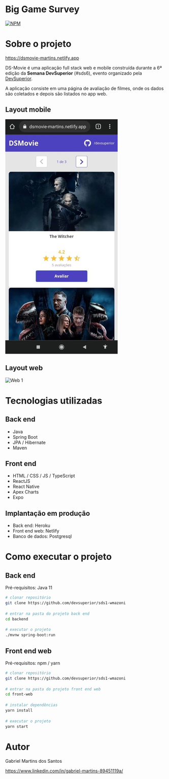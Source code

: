 # Big Game Survey 
[![NPM](https://img.shields.io/npm/l/react)](https://github.com/gmmartin7/dsmovie/blob/main/LICENSE) 

# Sobre o projeto

https://dsmovie-martins.netlify.app

DS-Movie é uma aplicação full stack web e mobile construída durante a 6ª edição da **Semana DevSuperior** (#sds6), evento organizado pela [DevSuperior](https://devsuperior.com "Site da DevSuperior").

A aplicação consiste em uma página de avaliação de filmes, onde os dados são coletados e depois são listados no app web.

## Layout mobile
![Mobile 1](https://github.com/gmmartin7/assets/blob/main/dsmovie22.jpg)

## Layout web
![Web 1](https://github.com/gmmartin7/assets/blob/main/dsmovie.gif)

# Tecnologias utilizadas
## Back end
- Java
- Spring Boot
- JPA / Hibernate
- Maven
## Front end
- HTML / CSS / JS / TypeScript
- ReactJS
- React Native
- Apex Charts
- Expo
## Implantação em produção
- Back end: Heroku
- Front end web: Netlify
- Banco de dados: Postgresql

# Como executar o projeto

## Back end
Pré-requisitos: Java 11

```bash
# clonar repositório
git clone https://github.com/devsuperior/sds1-wmazoni

# entrar na pasta do projeto back end
cd backend

# executar o projeto
./mvnw spring-boot:run
```

## Front end web
Pré-requisitos: npm / yarn

```bash
# clonar repositório
git clone https://github.com/devsuperior/sds1-wmazoni

# entrar na pasta do projeto front end web
cd front-web

# instalar dependências
yarn install

# executar o projeto
yarn start
```

# Autor

Gabriel Martins dos Santos

https://www.linkedin.com/in/gabriel-martins-89451119a/

